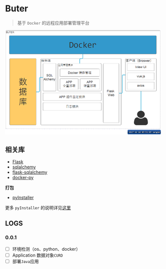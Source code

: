 # Buter
> 基于 `Docker`  的远程应用部署管理平台

![structure](docs/images/structure.png)

## 相关库

* [Flask](https://github.com/pallets/flask)
* [sqlalchemy](https://github.com/zzzeek/sqlalchemy)
* [flask-sqlalchemy](https://github.com/mitsuhiko/flask-sqlalchemy)
* [docker-py](https://github.com/docker/docker-py)

**打包**

* [pyInstaller](http://www.pyinstaller.org)

更多 `pyInstaller` 的说明详见[这里](https://pyinstaller.readthedocs.io/en/stable/usage.html)

## LOGS

### 0.0.1

- [ ] 环境检测（os、python、docker）
- [ ] Application 数据对象`CURD`
- [ ] 部署`Java`应用
